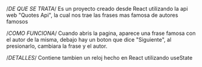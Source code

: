 /*DE QUE SE TRATA*/
Es un proyecto creado desde React utilizando la api web "Quotes Api", la cual nos trae las frases mas famosa de autores famosos

/*COMO FUNCIONA*/
Cuando abris la pagina, aparece una frase famosa con el autor de la misma, debajo hay un boton que dice "Siguiente", al presionarlo, cambiara la frase y el autor.

/*DETALLES*/
Contiene tambien un reloj hecho en React utilizando useState
